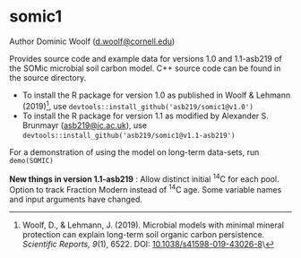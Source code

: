 # somic1

Author Dominic Woolf (d.woolf@cornell.edu)

Provides source code and example data for versions 1.0 and 1.1-asb219 of the SOMic microbial soil carbon model. C++ source code can be found in the source directory.

* To install the R package for version 1.0 as published in Woolf \& Lehmann (2019)[^1], use `devtools::install_github('asb219/somic1@v1.0')`
* To install the R package for version 1.1 as modified by Alexander S. Brunmayr (asb219@ic.ac.uk), use `devtools::install_github('asb219/somic1@v1.1-asb219')`

For a demonstration of using the model on long-term data-sets, run `demo(SOMIC)`

**New things in version 1.1-asb219** :
Allow distinct initial <sup>14</sup>C for each pool.
Option to track Fraction Modern instead of <sup>14</sup>C age.
Some variable names and input arguments have changed.


[^1]: Woolf, D., & Lehmann, J. (2019). Microbial models with minimal mineral protection can explain long-term soil organic carbon persistence. _Scientific Reports, 9_(1), 6522. DOI: [10.1038/s41598-019-43026-8](https://doi.org/10.1038/s41598-019-43026-8)\ 

